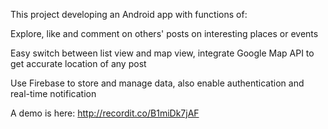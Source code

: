 This project developing an Android app with functions of:

Explore, like and comment on others' posts on interesting places or events

Easy switch between list view and map view, integrate Google Map API to get accurate location of any post

Use Firebase to store and manage data, also enable authentication and real-time notification

A demo is here: http://recordit.co/B1miDk7jAF
